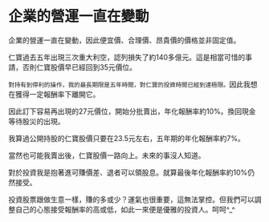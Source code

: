 # 企業的營運一直在變動

企業的營運一直在變動，因此便宜價、合理價、昂貴價的價格並非固定值。

仁寶過去五年出現三次重大利空，認列損失了約140多億元。這是相當可惜的事請，否則仁寶股價早已經回到35元價位。

`對持有到停利的操作，我的最長期限是五年時間，對仁寶的投資時間已經到達極限。`因此我想在獲得一定報酬率下離開它。

因此訂下容易再出現的27元價位，開始分批賣出，年化報酬率約10%。換回現金等待股災的出現。

我算過公開持股的仁寶股價只要在23.5元左右，五年期的年化報酬率約7%。

當然也可能我賣出後，仁寶股價一路向上。未來的事沒人知道。

對於投資我是抱著進可賺價差、退者可以領股息。就算最後年化報酬率約10%仍然接受。

投資股票跟做生意一樣，賺的多或少？運氣也很重要，這無法掌控。但我們可以調整自己的心態接受報酬率的高或低，如此一來便是優雅的投資人。呵呵^_^